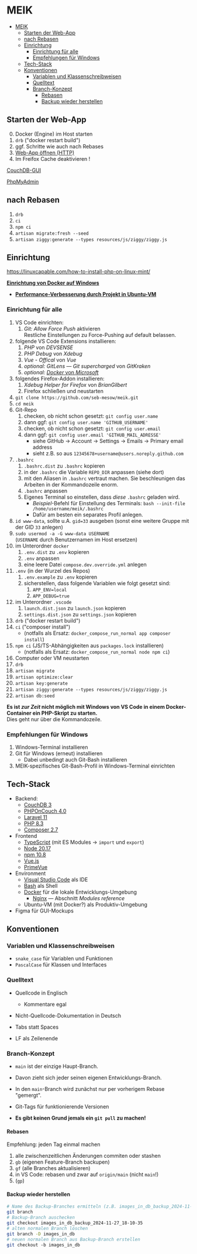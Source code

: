 # MEIK

- [MEIK](#meik)
	- [Starten der Web-App](#starten-der-web-app)
	- [nach Rebasen](#nach-rebasen)
	- [Einrichtung](#einrichtung)
		- [Einrichtung für alle](#einrichtung-für-alle)
		- [Empfehlungen für Windows](#empfehlungen-für-windows)
	- [Tech-Stack](#tech-stack)
	- [Konventionen](#konventionen)
		- [Variablen und Klassenschreibweisen](#variablen-und-klassenschreibweisen)
		- [Quelltext](#quelltext)
		- [Branch-Konzept](#branch-konzept)
			- [Rebasen](#rebasen)
			- [Backup wieder herstellen](#backup-wieder-herstellen)


## Starten der Web-App
0. Docker (Engine) im Host starten
1. `drb` ("docker restart build")
2. ggf. Schritte wie auch nach Rebases
3. [Web-App öffnen (HTTP)](http://meik.localhost:8080)
4. Im Freifox Cache deaktivieren !

[CouchDB-GUI](http://couchdb.localhost:5984/_utils)

[PhpMyAdmin](http://phpmyadmin.localhost:8081)

## nach Rebasen
1. `drb`
2. `ci`
3. `npm ci`
4. `artisan migrate:fresh --seed`
5. `artisan ziggy:generate --types resources/js/ziggy/ziggy.js`

## Einrichtung

https://linuxcapable.com/how-to-install-php-on-linux-mint/

**[Einrichtung von Docker auf Windows](doc/docker_einrichtung)**
- **[Performance-Verbesserung durch Projekt in Ubuntu-VM](doc/vs_code_in_wsl.md)**

### Einrichtung für alle
1. VS Code einrichten:
	1. _Git: Allow Force Push_ aktivieren<br>
		Restliche Einstellungen zu Force-Pushing auf default belassen.
2. folgende VS Code Extensions installieren:
	1. _PHP_ von _DEVSENSE_
	2. _PHP Debug_ von _Xdebug_
	3. _Vue - Offical_ von _Vue_
	4. _optional:_ _GitLens — Git supercharged_ von _GitKraken_
	5. _optional:_ [_Docker_ von _Microsoft_](https://code.visualstudio.com/docs/containers/overview)
3. folgendes Firefox-Addon installieren:
	1. _Xdebug Helper for Firefox_ von _BrianGilbert_
	2. Firefox schließen und neustarten
4. `git clone https://github.com/seb-mesow/meik.git`
5. `cd meik`
6. Git-Repo
	1. checken, ob nicht schon gesetzt: `git config user.name`
	2. dann ggf: `git config user.name 'GITHUB_USERNAME'`
	3. checken, ob nicht schon gesetzt: `git config user.email`
	4. dann ggf: `git config user.email 'GITHUB_MAIL_ADRESSE'`
		- siehe GitHub -> Account -> Settings -> Emails -> Primary email address
		- sieht z.B. so aus `12345678+username@users.noreply.github.com`
7. `.bashrc`
	1. `.bashrc.dist` zu `.bashrc` kopieren
	2. in der `.bashrc` die Variable `REPO_DIR` anpassen (siehe dort)
	3. mit den Aliasen in `.bashrc` vertraut machen. Sie beschleunigen das Arbeiten in der Kommandozeile enorm.
	4. `.bashrc` anpassen
	5. Eigenes Terminal so einstellen, dass _diese_ `.bashrc` geladen wird.
		- _Beispiel_-Befehl für Einstellung des Terminals: `bash --init-file /home/username/meik/.bashrc`
		- Dafür am besten ein separates Profil anlegen.
8.  `id www-data`, sollte u.A. `gid=33` ausgeben (sonst eine weitere Gruppe mit der GID `33` anlegen)
9.  `sudo usermod -a -G www-data USERNAME`<br>
	(`USERNAME` durch Benutzernamen im Host ersetzen)
10. im Unterordner `docker`
	1. `.env.dist` zu `.env` kopieren
	2. `.env` anpassen
	3. eine leere Datei `compose.dev.override.yml` anlegen
11. `.env` (in der Wurzel des Repos)
	1. `.env.example` zu `.env` kopieren
	2. sicherstellen, dass folgende Variablen wie folgt gesetzt sind:
		1. `APP_ENV=local`
		2. `APP_DEBUG=true`
12. im Unterordner `.vscode`
	1. `launch.dist.json` zu `launch.json` kopieren
	2. `settings.dist.json` zu `settings.json` kopieren
13. `drb` ("docker restart build")
14. `ci` ("composer install")
	- (notfalls als Ersatz: `docker_compose_run_normal app composer install`)
15. `npm ci` (JS/TS-Abhängigkeiten aus `packages.lock` installieren)
	- (notfalls als Ersatz: `docker_compose_run_normal node npm ci`)
17. Computer oder VM neustarten
18. `drb`
19. `artisan migrate`
20. `artisan optimize:clear`
21. `artisan key:generate`
22. `artisan ziggy:generate --types resources/js/ziggy/ziggy.js`
23. `artisan db:seed`

**Es ist _zur Zeit_ nicht möglich mit Windows von VS Code in einem Docker-Container ein PHP-Skript zu starten.**<br>Dies geht nur über die Kommandozeile.

### Empfehlungen für Windows
1. Windows-Terminal installieren
2. Git für Windows (erneut) installieren
	- Dabei unbedingt auch Git-Bash installieren
3. MEIK-spezifisches Git-Bash-Profil in Windows-Terminal einrichten

## Tech-Stack
- Backend:
  - [CouchDB 3](https://docs.couchdb.org/en/stable/)
  - [PHPOnCouch 4.0](https://php-on-couch.readthedocs.io)
  - [Laravel 11](https://laravel.com/docs/11.x)
  - [PHP 8.3](https://www.php.net/manual/en/)
  - [Composer 2.7](https://getcomposer.org/doc/)
- Frontend
  - [TypeScript](https://www.typescriptlang.org/docs/) (mit ES Modules -> `import` und `export`)
  - [Node 20.17](https://nodejs.org/docs/latest-v20.x/api/index.html)
  - [npm 10.8](https://docs.npmjs.com/)
  - [Vue.js](https://vuejs.org/)
  - [PrimeVue](https://primevue.org/)
- Environment
  - [Visual Studio Code](https://code.visualstudio.com/docs) als IDE
  - [Bash](https://www.gnu.org/savannah-checkouts/gnu/bash/manual/bash.html) als Shell
  - [Docker](https://docs.docker.com/) für die lokale Entwicklungs-Umgebung
    - [Nginx](https://nginx.org/en/docs/) — Abschnitt _Modules reference_
  - Ubuntu-VM (mit Docker?) als Produktiv-Umgebung
- Figma für GUI-Mockups

## Konventionen

### Variablen und Klassenschreibweisen
- `snake_case` für Variablen und Funktionen
- `PascalCase` für Klassen und Interfaces

### Quelltext

- Quellcode in Englisch
  - Kommentare egal

- Nicht-Quellcode-Dokumentation in Deutsch

- Tabs statt Spaces
- LF als Zeilenende

### Branch-Konzept
- `main` ist der einzige Haupt-Branch.
- Davon zieht sich jeder seinen eigenen Entwicklungs-Branch.
- In den `main`-Branch wird zunächst nur per vorherigem Rebase "gemergt".
- Git-Tags für funktionierende Versionen

- **Es gibt keinen Grund jemals ein `git pull` zu machen!**

#### Rebasen
Empfehlung: jeden Tag einmal machen

1. alle zwischenzeitlichen Änderungen commiten oder stashen
2. `gb` (eigenen Feature-Branch backupen)
3. `gf` (alle Branches aktualisieren)
4. in VS Code: rebasen und zwar auf `origin/main` (nicht `main`!)
5. (`gp`)

#### Backup wieder herstellen
```bash
# Name des Backup-Branches ermitteln (z.B. images_in_db_backup_2024-11-27_18-10-35)
git branch
# Backup-Branch auschecken
git checkout images_in_db_backup_2024-11-27_18-10-35
# alten normalen Branch löschen
git branch -D images_in_db
# neuen normalen Branch aus Backup-Branch erstellen
git checkout -b images_in_db
```
